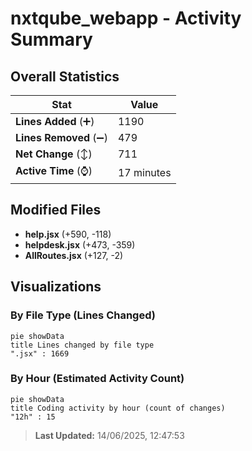 # nxtqube_webapp - Activity Summary 

## Overall Statistics

| Stat                   | Value                                                             |
| ---------------------- | ----------------------------------------------------------------- |
| **Lines Added** (➕)   | 1190                                          |
| **Lines Removed** (➖) | 479                                        |
| **Net Change** (↕)    | 711                |
| **Active Time** (⌚)   | 17 minutes |


## Modified Files
- **help.jsx** (+590, -118)
- **helpdesk.jsx** (+473, -359)
- **AllRoutes.jsx** (+127, -2)

## Visualizations

### By File Type (Lines Changed)

```mermaid
pie showData
title Lines changed by file type
".jsx" : 1669
```

### By Hour (Estimated Activity Count)

```mermaid
pie showData
title Coding activity by hour (count of changes)
"12h" : 15
```


> **Last Updated:** 14/06/2025, 12:47:53